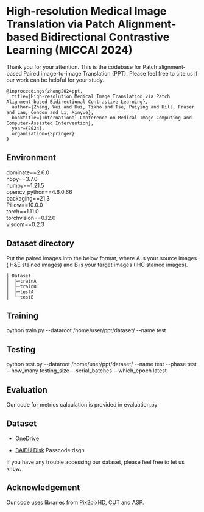 # **High-resolution Medical Image Translation via Patch Alignment-based Bidirectional Contrastive Learning (MICCAI 2024)**

Thank you for your attention. This is the codebase for Patch alignment-based Paired image-to-image Translation (PPT).  Please feel free to cite us if our work can be helpful for your study.

```
@inproceedings{zhang2024ppt,
  title={High-resolution Medical Image Translation via Patch Alignment-based Bidirectional Contrastive Learning},
  author={Zhang, Wei and Hui, Tikho and Tse, Puiying and Hill, Fraser and Lau, Condon and Li, Xinyue},
  booktitle={International Conference on Medical Image Computing and Computer-Assisted Intervention},
  year={2024},
  organization={Springer}
}
```



## Environment

dominate==2.6.0 <br>
h5py==3.7.0 <br>
numpy==1.21.5 <br>
opencv_python==4.6.0.66 <br>
packaging==21.3 <br>
Pillow==10.0.0 <br>
torch==1.11.0 <br>
torchvision==0.12.0 <br>
visdom==0.2.3 <br>



## Dataset  directory

Put the paired images into the below format, where A is your source images ( H&E stained images) and B is your target images (IHC stained images). 

```
├─Dataset
│  ├─trainA
│  ├─trainB
│  ├─testA
│  └─testB
```

## Training

python train.py --dataroot /home/user/ppt/dataset/ --name test



## Testing

python test.py --dataroot /home/user/ppt/dataset/ --name test --phase test --how_many testing_size --serial_batches --which_epoch latest



## Evaluation

Our code for metrics calculation is provided in evaluation.py



## Dataset

* [OneDrive](https://portland-my.sharepoint.com/:f:/g/personal/wzhang472-c_my_cityu_edu_hk/Eqlv5Dz9rApCvtwXlRBtPVMBM18vy0jQ-anLvSaWkXr6BA)

* [BAIDU Disk](https://pan.baidu.com/s/1kQ8PdEbWVcuqwEtc3T9avg?pwd=dsgh) Passcode:dsgh 

If you have any trouble accessing our dataset, please feel free to let us know. 



## Acknowledgement

Our code uses libraries from [Pix2pixHD](https://github.com/NVIDIA/pix2pixHD), [CUT](https://github.com/taesungp/contrastive-unpaired-translation) and [ASP](https://github.com/lifangda01/AdaptiveSupervisedPatchNCE).

